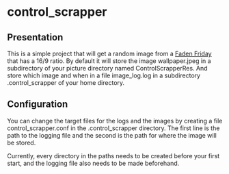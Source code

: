 # control_scrapper

## Presentation

This is a simple project that will get a random image from a [Faden Friday](https://controlgame.com/faden-friday-march-2023/) that has a 16/9 ratio.
By default it will store the image wallpaper.jpeg in a subdirectory of your picture directory named ControlScrapperRes.
And store which image and when in a file image_log.log in a subdirectory .control_scrapper of your home directory.

## Configuration

You can change the target files for the logs and the images by creating a file control_scrapper.conf in the .control_scrapper directory.
The first line is the path to the logging file and the second is the path for where the image will be stored.

Currently, every directory in the paths needs to be created before your first start, and the logging file also needs to be made beforehand.
